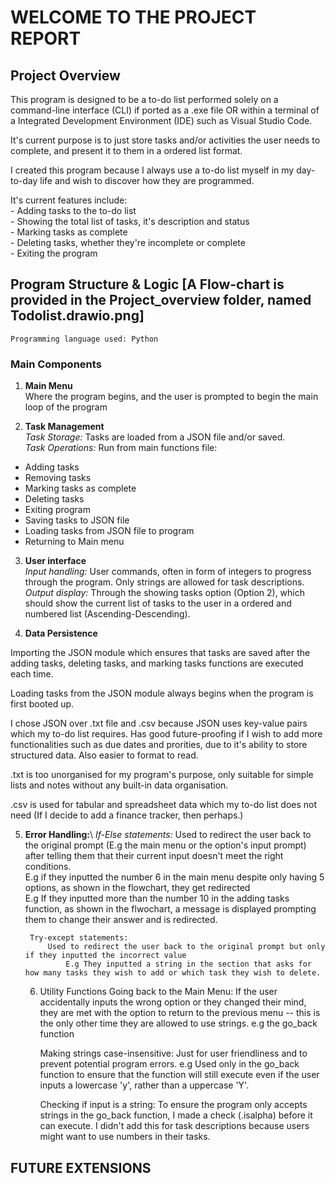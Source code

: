 # WELCOME TO THE PROJECT REPORT #

## Project Overview ##

This program is designed to be a to-do list performed solely on a command-line interface (CLI) if ported as a .exe file OR within a terminal of a Integrated Development Environment (IDE) such as Visual Studio Code.

It's current purpose is to just store tasks and/or activities the user needs to complete, and present it to them in a ordered list format.

I created this program because I always use a to-do list myself in my day-to-day life and wish to discover how they are programmed.

It's current features include:\
    - Adding tasks to the to-do list\
    - Showing the total list of tasks, it's description and status\
    - Marking tasks as complete\
    - Deleting tasks, whether they're incomplete or complete\
    - Exiting the program


## Program Structure & Logic [A Flow-chart is provided in the Project_overview folder, named Todolist.drawio.png] ##

    Programming language used: Python

### Main Components ###
1. **Main Menu**\
Where the program begins, and the user is prompted to begin the main loop of the program

2. **Task Management**\
*Task Storage:* Tasks are loaded from a JSON file and/or saved.\
*Task Operations:* Run from main functions file:
- Adding tasks
- Removing tasks
- Marking tasks as complete
- Deleting tasks
- Exiting program
 - Saving tasks to JSON file
- Loading tasks from JSON file to program
- Returning to Main menu 

3. **User interface**\
*Input handling:* User commands, often in form of integers to progress through the program. Only strings are allowed for task descriptions.\
*Output display:*  Through the showing tasks option (Option 2), which should show the current list of tasks to the user in a ordered and numbered list (Ascending-Descending).

4. **Data Persistence**

Importing the JSON module which ensures that tasks are saved after the adding tasks, deleting tasks, and marking tasks functions are executed each time.

Loading tasks from the JSON module always begins when the program is first booted up.

I chose JSON over .txt file and .csv because JSON uses key-value pairs which my to-do list requires. Has good future-proofing if I wish to add more functionalities such as due dates and prorities, due to it's ability to store structured data. Also easier to format to read.    
    
.txt is too unorganised for my program's purpose, only suitable for simple lists and notes without any built-in data organisation.
    
.csv is used for tabular and spreadsheet data which my to-do list does not need (If I decide to add a finance tracker, then perhaps.)

5. **Error Handling:**\ 
*If-Else statements:*
 Used to redirect the user back to the original prompt (E.g the main menu or the option's input prompt) after telling them that their current input doesn't meet the right conditions. \
 E.g if they inputted the number 6 in the main menu despite only having 5 options, as shown in the flowchart, they get redirected\
 E.g If they inputted more than the number 10 in the adding tasks function, as shown in the flwochart, a message is displayed prompting them to change their answer and is redirected.



        Try-except statements: 
            Used to redirect the user back to the original prompt but only if they inputted the incorrect value
                E.g They inputted a string in the section that asks for how many tasks they wish to add or which task they wish to delete.
    
    6. Utility Functions
        Going back to the Main Menu: 
            If the user accidentally inputs the wrong option or they changed their mind, they are met with the option to return to the previous menu -- this is the only other time they are allowed to use strings.
                e.g the go_back function
        
        Making strings case-insensitive: 
            Just for user friendliness and to prevent potential program errors.
                e.g Used only in the go_back function to ensure that the function will still execute even if the user inputs a lowercase 'y', rather than a uppercase 'Y'.

        Checking if input is a string: 
            To ensure the program only accepts strings in the go_back function, I made a check (.isalpha) before it can execute. I didn't add this for task descriptions because users might want to use numbers in their tasks.

## FUTURE EXTENSIONS





